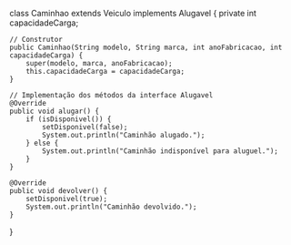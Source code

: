 class Caminhao extends Veiculo implements Alugavel {
    private int capacidadeCarga;

    // Construtor
    public Caminhao(String modelo, String marca, int anoFabricacao, int capacidadeCarga) {
        super(modelo, marca, anoFabricacao);
        this.capacidadeCarga = capacidadeCarga;
    }

    // Implementação dos métodos da interface Alugavel
    @Override
    public void alugar() {
        if (isDisponivel()) {
            setDisponivel(false);
            System.out.println("Caminhão alugado.");
        } else {
            System.out.println("Caminhão indisponível para aluguel.");
        }
    }

    @Override
    public void devolver() {
        setDisponivel(true);
        System.out.println("Caminhão devolvido.");
    }
}